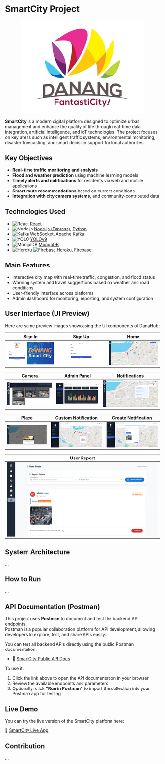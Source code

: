 # SmartCity Project

<p align="center">
  <img src="https://github.com/minhphu102003/SmartCity/blob/main/frontend/public/danahub.png" alt="SmartCity Logo" width="400"/>
</p>

**SmartCity** is a modern digital platform designed to optimize urban management and enhance the quality of life through real-time data integration, artificial intelligence, and IoT technologies. The project focuses on key areas such as intelligent traffic systems, environmental monitoring, disaster forecasting, and smart decision support for local authorities.

## Key Objectives

- **Real-time traffic monitoring and analysis**
- **Flood and weather prediction** using machine learning models
- **Timely alerts and notifications** for residents via web and mobile applications
- **Smart route recommendations** based on current conditions
- **Integration with city camera systems**, and community-contributed data

##  Technologies Used

- ![React](https://img.shields.io/badge/-React-61DAFB?style=flat&logo=react&logoColor=white) [React](https://reactjs.org)
- ![Node.js](https://img.shields.io/badge/-Node.js-339933?style=flat&logo=node.js&logoColor=white) [Node.js (Express)](https://expressjs.com), [Python](https://www.python.org)
- ![Kafka](https://img.shields.io/badge/-Kafka-231F20?style=flat&logo=apache-kafka&logoColor=white) [WebSocket](https://developer.mozilla.org/en-US/docs/Web/API/WebSockets_API), [Apache Kafka](https://kafka.apache.org)
- ![YOLO](https://img.shields.io/badge/-YOLOv9-FFCC00?style=flat&logo=python&logoColor=black) [YOLOv9](https://github.com/ultralytics/yolov9)
- ![MongoDB](https://img.shields.io/badge/-MongoDB-47A248?style=flat&logo=mongodb&logoColor=white) [MongoDB](https://www.mongodb.com)
- ![Heroku](https://img.shields.io/badge/-Heroku-430098?style=flat&logo=heroku&logoColor=white) ![Firebase](https://img.shields.io/badge/-Firebase-FFCA28?style=flat&logo=firebase&logoColor=black) [Heroku](https://www.heroku.com), [Firebase](https://firebase.google.com)


## Main Features

- Interactive city map with real-time traffic, congestion, and flood status
- Warning system and travel suggestions based on weather and road conditions
- User-friendly interface across platforms
- Admin dashboard for monitoring, reporting, and system configuration

## User Interface (UI Preview)

Here are some preview images showcasing the UI components of DanaHub:

| Sign In | Sign Up | Home |
|--------|---------|------|
| ![Sign In](https://github.com/minhphu102003/SmartCity/blob/main/frontend/src/assets/ui/signin.png) | ![Sign In](https://github.com/minhphu102003/SmartCity/blob/main/frontend/src/assets/ui/signup.png) | ![Home](https://github.com/minhphu102003/SmartCity/blob/main/frontend/src/assets/ui/home.png) |

| Camera | Admin Panel | Notifications |
|--------|-------------|----------------|
| ![Camera](https://github.com/minhphu102003/SmartCity/blob/main/frontend/src/assets/ui/camera.png) | ![Admin](https://github.com/minhphu102003/SmartCity/blob/main/frontend/src/assets/ui/admin.png) | ![Notifications](https://github.com/minhphu102003/SmartCity/blob/main/frontend/src/assets/ui/notification.png)

| Place | Custom Notification | Create Notification |
|--------|---------------------|----------------------|
| ![Place](https://github.com/minhphu102003/SmartCity/blob/main/frontend/src/assets/ui/place.png) | ![Custom Notification](https://github.com/minhphu102003/SmartCity/blob/main/frontend/src/assets/ui/custom_notification.png) | ![Create Notification](https://github.com/minhphu102003/SmartCity/blob/main/frontend/src/assets/ui/create_notification.png) |

| User Report |
|-------------|
| ![User Report](https://github.com/minhphu102003/SmartCity/blob/main/frontend/src/assets/ui/user_report.png) |

## System Architecture
...

## How to Run
...

## API Documentation (Postman)

This project uses **Postman** to document and test the backend API endpoints.  
Postman is a popular collaboration platform for API development, allowing developers to explore, test, and share APIs easily.

You can test all backend APIs directly using the public Postman documentation:

- 🔗 [SmartCity Public API Docs](https://documenter.getpostman.com/view/28172816/2sAY4xBMwA)

To use it:
1. Click the link above to open the API documentation in your browser
2. Review the available endpoints and parameters
3. Optionally, click **"Run in Postman"** to import the collection into your Postman app for testing

## Live Demo

You can try the live version of the SmartCity platform here:

🔗 [SmartCity Live App](https://first-flutter-952c9.web.app)



## Contribution
...
